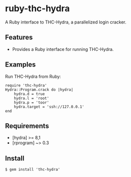 # ruby-thc-hydra

A Ruby interface to THC-Hydra, a parallelized login cracker.

## Features

* Provides a Ruby interface for running THC-Hydra.

## Examples

Run THC-Hydra from Ruby:

```
require 'thc-hydra'
Hydra::Program.crack do |hydra|
	hydra.d = true
	hydra.l = 'root'
	hydra.p = 'toor'
	hydra.target = 'ssh://127.0.0.1'
end
```
## Requirements

* [hydra] >= 8,1
* [rprogram] ~> 0.3

## Install
```
$ gem install 'thc-hydra'
```
